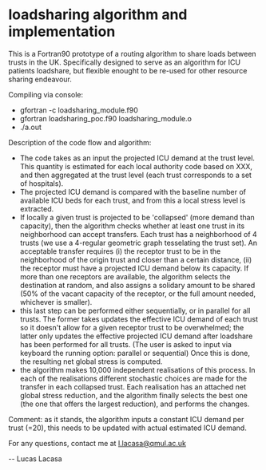 # loadsharing algorithm and implementation

This is a Fortran90 prototype of a routing algorithm to share loads between trusts in the UK. Specifically designed to serve as an algorithm for ICU patients loadshare, but flexible enought to be re-used for other resource sharing endeavour.

Compiling via console:



+ gfortran -c loadsharing_module.f90
+ gfortran loadsharing_poc.f90 loadsharing_module.o
+ ./a.out

Description of the code flow and algorithm:
- The code takes as an input the projected ICU demand at the trust level.
This quantity is estimated for each local authority code based on XXX, and then aggregated at the trust level (each trust corresponds to a set of hospitals).
- The projected ICU demand is compared with the baseline number of available ICU beds for each trust, and from this a local stress level is extracted. 
- If locally a given trust is projected to be 'collapsed' (more demand than capacity), then the algorithm checks whether at least one trust in its neighborhood can accept transfers. Each trust has a neighborhood of 4 trusts (we use a 4-regular geometric graph tesselating the trust set). An acceptable transfer requires (i) the receptor trust to be in the neighborhood of the origin trust and closer than a certain distance, (ii) the receptor must have a projected ICU demand below its capacity. 
If more than one receptors are available, the algorithm selects the destination at random, and also assigns a solidary amount to be shared (50% of the vacant capacity of the receptor, or the full amount needed, whichever is smaller).
- this last step can be performed either sequentially, or in parallel for all trusts. The former takes updates the effective ICU demand of each trust so it doesn't allow for a given receptor trust to be overwhelmed; the latter only updates the effective projected ICU demand after loadshare has been performed for all trusts.
(The user is asked to input via keyboard the running option: parallel or sequential)
Once this is done, the resulting net global stress is computed.
- the algorithm makes 10,000 independent realisations of this process. In each of the realisations different stochastic choices are made for the transfer in each collapsed trust. Each realisation has an attached net global stress reduction, and the algorithm finally selects the best one (the one that offers the largest reduction), and performs the changes.

Comment: as it stands, the algorithm inputs a constant ICU demand per trust (=20), this needs to be updated with actual estimated ICU demand.

For any questions, contact me at l.lacasa@qmul.ac.uk

-- Lucas Lacasa



